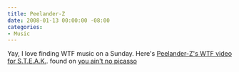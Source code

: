 ```yaml
---
title: Peelander-Z
date: 2008-01-13 00:00:00 -08:00
categories:
- Music
---
```


<p>Yay, I love finding WTF music on a Sunday. Here's <a href="http://www.youtube.com/watch?v=cT0ZhOV6Bl8">Peelander-Z's WTF video for S.T.E.A.K.</a>. found on <a href="http://www.youaintnopicasso.com/2008/01/13/video-peelander-zs-mad-tiger/">you ain't no picasso</a></p>
